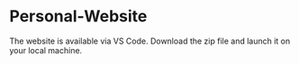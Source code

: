 ﻿# Personal-Website

 The website is available via VS Code. Download the zip file and launch it on your local machine.

